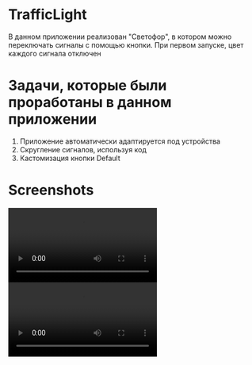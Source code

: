 # TrafficLight
В данном приложении реализован "Светофор", в котором можно переключать сигналы с помощью кнопки.
При первом запуске, цвет каждого сигнала отключен

# Задачи, которые были проработаны в данном приложении
1. Приложение автоматически адаптируется под устройства
2. Скругление сигналов, используя код
3. Кастомизация кнопки Default

# Screenshots
![ipshoneIPhone](https://github.com/waycleef/TrafficLight/blob/main/IPhone14ProMax.mov)
![iPhoneSE](https://github.com/waycleef/TrafficLight/blob/main/IPhoneSE.mov)
